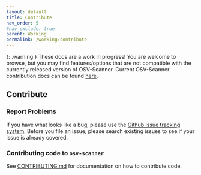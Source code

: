 ```yaml
---
layout: default
title: Contribute
nav_order: 5
#nav_exclude: true
parent: Working
permalink: /working/contribute
---
```

{: .warning }
These docs are a work in progress! You are welcome to browse, but you may find features/options that are not compatible with the currently released version of OSV-Scanner. Current OSV-Scanner contribution docs can be found [here](../contribute). 

## Contribute

### Report Problems
If you have what looks like a bug, please use the [Github issue tracking system](https://github.com/google/osv-scanner/issues). Before you file an issue, please search existing issues to see if your issue is already covered.

### Contributing code to `osv-scanner`

See [CONTRIBUTING.md](CONTRIBUTING.md) for documentation on how to contribute code.